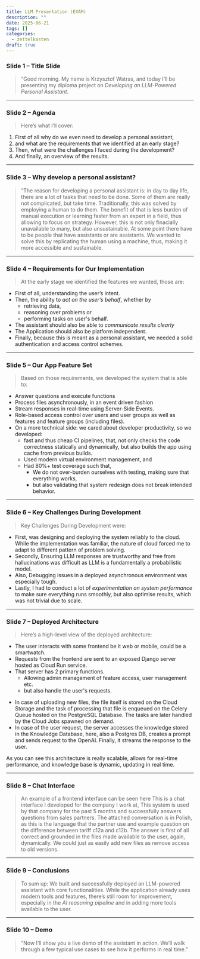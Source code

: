 ```yaml
---
title: LLM Presentation (EXAM)
description: ""
date: 2025-06-21
tags: []
categories:
  - zettelkasten
draft: true
---
```


### **Slide 1 – Title Slide**

> “Good morning.
> My name is Krzysztof Watras, and today I’ll be presenting my diploma project on *Developing an LLM-Powered Personal Assistant*.

---

### **Slide 2 – Agenda**

> Here’s what I’ll cover:

1. First of all why do we even need to develop a personal assistant,
2. and what are the requirements that we identified at an early stage?
3. Then, what were the challenges I faced during the development?
4. And finally, an overview of the results.

---

### **Slide 3 – Why develop a personal assistant?**

> “The reason for developing a personal assistant is: 
> in day to day life, there are a lot of tasks that need to be done.
> Some of them are really not complicated, but take time. 
> Traditionally, this was solved by employing a human to do them.
> The benefit of that is less burden of manual execution or learning faster from an expert in a field, thus allowing to focus on strategy.
> However, this is not only finacially unavailable to many, but also unsustainable. 
> At some point there have to be people that have assistants or are assistants.
> We wanted to solve this by replicating the human using a machine, thus, making it more accessible and sustainable. 

---

### **Slide 4 – Requirements for Our Implementation**

> At the early stage we identified the features we wanted, those are:

* First of all, understanding the user’s intent.
* Then, the ability to *act on the user’s behalf*, whether by 
    * retrieving data, 
    * reasoning over problems or 
    * performing tasks on user's behalf.
* The assistant should also be able to  *communicate results clearly*
* The Application should also be platform independent.
* Finally, because this is meant as a personal assistant, we needed a solid authentication and access control schemes.

---

### **Slide 5 – Our App Feature Set**

> Based on those requirements, we developed the system that is able to:

* Answer questions and execute functions
* Process files asynchronously, in an event driven fashion
* Stream responses in real-time using Server-Side Events.
* Role-based access control over users and user groups as well as features and feature groups (including files).
* On a more technical side: we cared about developer productivity, so we developed:
    * fast and thus cheap CI pipelines, that, not only checks the code correctness statically and dynamically, but also builds the app using cache from previous builds.
    * Used modern virtual environment management, and
    * Had 80%+ test coverage such that,
        * We do not over-burden ourselves with testing, making sure that everything works, 
        * but also validating that system redesign does not break intended behavior.

---

### **Slide 6 – Key Challenges During Development**

> Key Challenges During Development were:

* First, was designing and deploying the system reliably to the cloud. While the implementation was familiar, the nature of cloud forced me to adapt to different pattern of problem solving.
* Secondly, Ensuring LLM responses are trustworthy and free from hallucinations was difficult as LLM is a fundamentally a probabilistic model.
* Also, Debugging issues in a deployed asynchronous environment was especially tough.
* Lastly, I had to conduct a lot of *experimentation on system performance* to make sure everything runs smoothly, but also optimise results, which was not trivial due to scale.

---

### **Slide 7 – Deployed Architecture**

> Here’s a high-level view of the deployed architecture:

* The user interacts with some frontend be it web or mobile, could be a smartwatch.
* Requests from the frontend are sent to an exposed Django server hosted as Cloud Run service.
* That server has 2 primary functions. 
    * Allowing admin management of feature access, user management etc.
    * but also handle the user's requests.
- In case of uploading new files, the file itself is stored on the Cloud Storage and the task of processing that file is enqueued on the Celery Queue hosted on the PostgreSQL Database. The tasks are later handled by the Cloud Jobs spawned on demand.
- In case of the user request, the server accesses the knowledge stored in the Knowledge Database, here, also a Postgres DB, creates a prompt and sends request to the OpenAI. Finally, it streams the response to the user.
  
As you can see this architecture is really scalable, allows for real-time performance, and knowledge base is dynamic, updating in real time.

---

### **Slide 8 – Chat Interface**

> An example of a frontend interface can be seen here
> This is a chat interface I developed for the company I work at,
> This system is used by that company for the past 5 months and successfully answers questions from sales partners.
> The attached conversation is in Polish, as this is the language that the partner use and example question on the difference between tariff c12a and c12b.
> The answer is first of all correct and grounded in the files made available to the user, again, dynamically. We could just as easily add new files as remove access to old versions.

---

### **Slide 9 – Conclusions**

> To sum up:
> We built and successfully deployed an LLM-powered assistant with core functionalities.
> While the application already uses modern tools and features, there’s still room for improvement,
> especially in the *AI reasoning pipeline* and in adding more tools available to the user.

---

### **Slide 10 – Demo**

> “Now I’ll show you a live demo of the assistant in action.
> We’ll walk through a few typical use cases to see how it performs in real time.”
